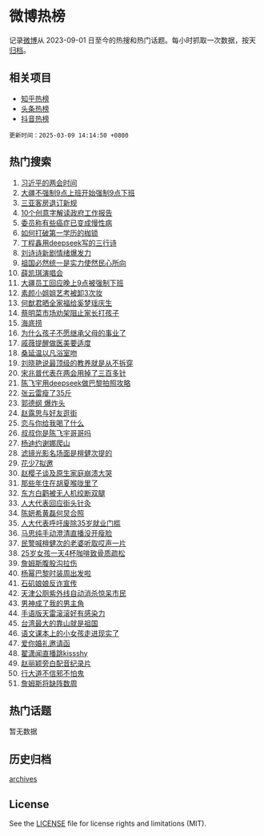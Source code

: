 # 微博热榜

记录[微博](https://www.weibo.com)从 2023-09-01 日至今的热搜和热门话题。每小时抓取一次数据，按天[归档](archives)。

## 相关项目

- [知乎热榜](https://github.com/hotarchive/zhihu)
- [头条热榜](https://github.com/hotarchive/toutiao)
- [抖音热榜](https://github.com/hotarchive/douyin)


`更新时间：2025-03-09 14:14:50 +0800`

## 热门搜索

1. [习近平的两会时间](https://m.weibo.cn/search?containerid=100103type%3D1%26t%3D10%26q%3D%23%E4%B9%A0%E8%BF%91%E5%B9%B3%E7%9A%84%E4%B8%A4%E4%BC%9A%E6%97%B6%E9%97%B4%23&stream_entry_id=51&isnewpage=1&extparam=seat%3D1%26cate%3D10103%26pos%3D0%26filter_type%3Drealtimehot%26stream_entry_id%3D51%26c_type%3D51%26q%3D%2523%25E4%25B9%25A0%25E8%25BF%2591%25E5%25B9%25B3%25E7%259A%2584%25E4%25B8%25A4%25E4%25BC%259A%25E6%2597%25B6%25E9%2597%25B4%2523%26dgr%3D0%26display_time%3D1741500889%26pre_seqid%3D17415008895250308245687)
1. [大疆不强制9点上班开始强制9点下班](https://m.weibo.cn/search?containerid=100103type%3D1%26t%3D10%26q%3D%23%E5%A4%A7%E7%96%86%E4%B8%8D%E5%BC%BA%E5%88%B69%E7%82%B9%E4%B8%8A%E7%8F%AD%E5%BC%80%E5%A7%8B%E5%BC%BA%E5%88%B69%E7%82%B9%E4%B8%8B%E7%8F%AD%23&stream_entry_id=31&isnewpage=1&extparam=seat%3D1%26lcate%3D5001%26filter_type%3Drealtimehot%26realpos%3D1%26c_type%3D31%26cate%3D5001%26band_rank%3D1%26q%3D%2523%25E5%25A4%25A7%25E7%2596%2586%25E4%25B8%258D%25E5%25BC%25BA%25E5%2588%25B69%25E7%2582%25B9%25E4%25B8%258A%25E7%258F%25AD%25E5%25BC%2580%25E5%25A7%258B%25E5%25BC%25BA%25E5%2588%25B69%25E7%2582%25B9%25E4%25B8%258B%25E7%258F%25AD%2523%26stream_entry_id%3D31%26flag%3D1%26pos%3D0%26dgr%3D0%26display_time%3D1741500889%26pre_seqid%3D17415008895250308245687)
1. [三亚客房退订新规](https://m.weibo.cn/search?containerid=100103type%3D1%26t%3D10%26q%3D%23%E4%B8%89%E4%BA%9A%E5%AE%A2%E6%88%BF%E9%80%80%E8%AE%A2%E6%96%B0%E8%A7%84%23&stream_entry_id=31&isnewpage=1&extparam=seat%3D1%26lcate%3D5001%26filter_type%3Drealtimehot%26realpos%3D2%26c_type%3D31%26cate%3D5001%26band_rank%3D2%26q%3D%2523%25E4%25B8%2589%25E4%25BA%259A%25E5%25AE%25A2%25E6%2588%25BF%25E9%2580%2580%25E8%25AE%25A2%25E6%2596%25B0%25E8%25A7%2584%2523%26stream_entry_id%3D31%26flag%3D0%26pos%3D1%26dgr%3D0%26display_time%3D1741500889%26pre_seqid%3D17415008895250308245687)
1. [10个创意字解读政府工作报告](https://m.weibo.cn/search?containerid=100103type%3D1%26t%3D10%26q%3D%2310%E4%B8%AA%E5%88%9B%E6%84%8F%E5%AD%97%E8%A7%A3%E8%AF%BB%E6%94%BF%E5%BA%9C%E5%B7%A5%E4%BD%9C%E6%8A%A5%E5%91%8A%23&stream_entry_id=31&isnewpage=1&extparam=seat%3D1%26lcate%3D5001%26filter_type%3Drealtimehot%26realpos%3D3%26c_type%3D31%26cate%3D5001%26band_rank%3D3%26q%3D%252310%25E4%25B8%25AA%25E5%2588%259B%25E6%2584%258F%25E5%25AD%2597%25E8%25A7%25A3%25E8%25AF%25BB%25E6%2594%25BF%25E5%25BA%259C%25E5%25B7%25A5%25E4%25BD%259C%25E6%258A%25A5%25E5%2591%258A%2523%26stream_entry_id%3D31%26flag%3D0%26pos%3D2%26dgr%3D0%26display_time%3D1741500889%26pre_seqid%3D17415008895250308245687)
1. [委员称有些癌症已变成慢性病](https://m.weibo.cn/search?containerid=100103type%3D1%26t%3D10%26q%3D%23%E5%A7%94%E5%91%98%E7%A7%B0%E6%9C%89%E4%BA%9B%E7%99%8C%E7%97%87%E5%B7%B2%E5%8F%98%E6%88%90%E6%85%A2%E6%80%A7%E7%97%85%23&stream_entry_id=31&isnewpage=1&extparam=seat%3D1%26lcate%3D5001%26filter_type%3Drealtimehot%26realpos%3D4%26c_type%3D31%26cate%3D5001%26band_rank%3D4%26q%3D%2523%25E5%25A7%2594%25E5%2591%2598%25E7%25A7%25B0%25E6%259C%2589%25E4%25BA%259B%25E7%2599%258C%25E7%2597%2587%25E5%25B7%25B2%25E5%258F%2598%25E6%2588%2590%25E6%2585%25A2%25E6%2580%25A7%25E7%2597%2585%2523%26stream_entry_id%3D31%26flag%3D0%26pos%3D3%26dgr%3D0%26display_time%3D1741500889%26pre_seqid%3D17415008895250308245687)
1. [如何打破第一学历的枷锁](https://m.weibo.cn/search?containerid=100103type%3D1%26t%3D10%26q%3D%23%E5%A6%82%E4%BD%95%E6%89%93%E7%A0%B4%E7%AC%AC%E4%B8%80%E5%AD%A6%E5%8E%86%E7%9A%84%E6%9E%B7%E9%94%81%23&stream_entry_id=31&isnewpage=1&extparam=seat%3D1%26lcate%3D5001%26filter_type%3Drealtimehot%26realpos%3D5%26c_type%3D31%26cate%3D5001%26band_rank%3D5%26q%3D%2523%25E5%25A6%2582%25E4%25BD%2595%25E6%2589%2593%25E7%25A0%25B4%25E7%25AC%25AC%25E4%25B8%2580%25E5%25AD%25A6%25E5%258E%2586%25E7%259A%2584%25E6%259E%25B7%25E9%2594%2581%2523%26stream_entry_id%3D31%26flag%3D1%26pos%3D4%26dgr%3D0%26display_time%3D1741500889%26pre_seqid%3D17415008895250308245687)
1. [丁程鑫用deepseek写的三行诗](https://m.weibo.cn/search?containerid=100103type%3D1%26t%3D10%26q%3D%23%E4%B8%81%E7%A8%8B%E9%91%AB%E7%94%A8deepseek%E5%86%99%E7%9A%84%E4%B8%89%E8%A1%8C%E8%AF%97%23&stream_entry_id=31&isnewpage=1&extparam=seat%3D1%26lcate%3D5001%26filter_type%3Drealtimehot%26realpos%3D6%26c_type%3D31%26cate%3D5001%26band_rank%3D6%26q%3D%2523%25E4%25B8%2581%25E7%25A8%258B%25E9%2591%25AB%25E7%2594%25A8deepseek%25E5%2586%2599%25E7%259A%2584%25E4%25B8%2589%25E8%25A1%258C%25E8%25AF%2597%2523%26stream_entry_id%3D31%26flag%3D0%26pos%3D5%26dgr%3D0%26display_time%3D1741500889%26pre_seqid%3D17415008895250308245687)
1. [刘诗诗新剧情绪爆发力](https://m.weibo.cn/search?containerid=100103type%3D1%26t%3D10%26q%3D%23%E5%88%98%E8%AF%97%E8%AF%97%E6%96%B0%E5%89%A7%E6%83%85%E7%BB%AA%E7%88%86%E5%8F%91%E5%8A%9B%23&stream_entry_id=31&isnewpage=1&extparam=seat%3D1%26lcate%3D5001%26filter_type%3Drealtimehot%26realpos%3D7%26c_type%3D31%26cate%3D5001%26band_rank%3D7%26q%3D%2523%25E5%2588%2598%25E8%25AF%2597%25E8%25AF%2597%25E6%2596%25B0%25E5%2589%25A7%25E6%2583%2585%25E7%25BB%25AA%25E7%2588%2586%25E5%258F%2591%25E5%258A%259B%2523%26stream_entry_id%3D31%26flag%3D1%26pos%3D6%26dgr%3D0%26display_time%3D1741500889%26pre_seqid%3D17415008895250308245687)
1. [祖国必然统一是实力使然民心所向](https://m.weibo.cn/search?containerid=100103type%3D1%26t%3D10%26q%3D%23%E7%A5%96%E5%9B%BD%E5%BF%85%E7%84%B6%E7%BB%9F%E4%B8%80%E6%98%AF%E5%AE%9E%E5%8A%9B%E4%BD%BF%E7%84%B6%E6%B0%91%E5%BF%83%E6%89%80%E5%90%91%23&stream_entry_id=31&isnewpage=1&extparam=seat%3D1%26lcate%3D5001%26filter_type%3Drealtimehot%26realpos%3D8%26c_type%3D31%26cate%3D5001%26band_rank%3D8%26q%3D%2523%25E7%25A5%2596%25E5%259B%25BD%25E5%25BF%2585%25E7%2584%25B6%25E7%25BB%259F%25E4%25B8%2580%25E6%2598%25AF%25E5%25AE%259E%25E5%258A%259B%25E4%25BD%25BF%25E7%2584%25B6%25E6%25B0%2591%25E5%25BF%2583%25E6%2589%2580%25E5%2590%2591%2523%26stream_entry_id%3D31%26flag%3D1%26pos%3D7%26dgr%3D0%26display_time%3D1741500889%26pre_seqid%3D17415008895250308245687)
1. [薛凯琪演唱会](https://m.weibo.cn/search?containerid=100103type%3D1%26t%3D10%26q%3D%E8%96%9B%E5%87%AF%E7%90%AA%E6%BC%94%E5%94%B1%E4%BC%9A&stream_entry_id=31&isnewpage=1&extparam=seat%3D1%26lcate%3D5001%26filter_type%3Drealtimehot%26realpos%3D9%26c_type%3D31%26cate%3D5001%26band_rank%3D9%26q%3D%25E8%2596%259B%25E5%2587%25AF%25E7%2590%25AA%25E6%25BC%2594%25E5%2594%25B1%25E4%25BC%259A%26stream_entry_id%3D31%26flag%3D0%26pos%3D8%26dgr%3D0%26display_time%3D1741500889%26pre_seqid%3D17415008895250308245687)
1. [大疆员工回应晚上9点被强制下班](https://m.weibo.cn/search?containerid=100103type%3D1%26t%3D10%26q%3D%23%E5%A4%A7%E7%96%86%E5%91%98%E5%B7%A5%E5%9B%9E%E5%BA%94%E6%99%9A%E4%B8%8A9%E7%82%B9%E8%A2%AB%E5%BC%BA%E5%88%B6%E4%B8%8B%E7%8F%AD%23&stream_entry_id=31&isnewpage=1&extparam=seat%3D1%26lcate%3D5001%26filter_type%3Drealtimehot%26realpos%3D10%26c_type%3D31%26cate%3D5001%26band_rank%3D10%26q%3D%2523%25E5%25A4%25A7%25E7%2596%2586%25E5%2591%2598%25E5%25B7%25A5%25E5%259B%259E%25E5%25BA%2594%25E6%2599%259A%25E4%25B8%258A9%25E7%2582%25B9%25E8%25A2%25AB%25E5%25BC%25BA%25E5%2588%25B6%25E4%25B8%258B%25E7%258F%25AD%2523%26stream_entry_id%3D31%26flag%3D1%26pos%3D9%26dgr%3D0%26display_time%3D1741500889%26pre_seqid%3D17415008895250308245687)
1. [素颜小姐姐艺考被卸3次妆](https://m.weibo.cn/search?containerid=100103type%3D1%26t%3D10%26q%3D%23%E7%B4%A0%E9%A2%9C%E5%B0%8F%E5%A7%90%E5%A7%90%E8%89%BA%E8%80%83%E8%A2%AB%E5%8D%B83%E6%AC%A1%E5%A6%86%23&stream_entry_id=31&isnewpage=1&extparam=seat%3D1%26lcate%3D5001%26filter_type%3Drealtimehot%26realpos%3D11%26c_type%3D31%26cate%3D5001%26band_rank%3D11%26q%3D%2523%25E7%25B4%25A0%25E9%25A2%259C%25E5%25B0%258F%25E5%25A7%2590%25E5%25A7%2590%25E8%2589%25BA%25E8%2580%2583%25E8%25A2%25AB%25E5%258D%25B83%25E6%25AC%25A1%25E5%25A6%2586%2523%26stream_entry_id%3D31%26flag%3D2%26pos%3D10%26dgr%3D0%26display_time%3D1741500889%26pre_seqid%3D17415008895250308245687)
1. [何猷君晒全家福给奚梦瑶庆生](https://m.weibo.cn/search?containerid=100103type%3D1%26t%3D10%26q%3D%23%E4%BD%95%E7%8C%B7%E5%90%9B%E6%99%92%E5%85%A8%E5%AE%B6%E7%A6%8F%E7%BB%99%E5%A5%9A%E6%A2%A6%E7%91%B6%E5%BA%86%E7%94%9F%23&stream_entry_id=31&isnewpage=1&extparam=seat%3D1%26lcate%3D5001%26filter_type%3Drealtimehot%26realpos%3D12%26c_type%3D31%26cate%3D5001%26band_rank%3D12%26q%3D%2523%25E4%25BD%2595%25E7%258C%25B7%25E5%2590%259B%25E6%2599%2592%25E5%2585%25A8%25E5%25AE%25B6%25E7%25A6%258F%25E7%25BB%2599%25E5%25A5%259A%25E6%25A2%25A6%25E7%2591%25B6%25E5%25BA%2586%25E7%2594%259F%2523%26stream_entry_id%3D31%26flag%3D2%26pos%3D11%26dgr%3D0%26display_time%3D1741500889%26pre_seqid%3D17415008895250308245687)
1. [蔡明菜市场劝架阻止家长打孩子](https://m.weibo.cn/search?containerid=100103type%3D1%26t%3D10%26q%3D%E8%94%A1%E6%98%8E%E8%8F%9C%E5%B8%82%E5%9C%BA%E5%8A%9D%E6%9E%B6%E9%98%BB%E6%AD%A2%E5%AE%B6%E9%95%BF%E6%89%93%E5%AD%A9%E5%AD%90&stream_entry_id=31&isnewpage=1&extparam=seat%3D1%26lcate%3D5001%26filter_type%3Drealtimehot%26realpos%3D13%26c_type%3D31%26cate%3D5001%26band_rank%3D13%26q%3D%25E8%2594%25A1%25E6%2598%258E%25E8%258F%259C%25E5%25B8%2582%25E5%259C%25BA%25E5%258A%259D%25E6%259E%25B6%25E9%2598%25BB%25E6%25AD%25A2%25E5%25AE%25B6%25E9%2595%25BF%25E6%2589%2593%25E5%25AD%25A9%25E5%25AD%2590%26stream_entry_id%3D31%26flag%3D1%26pos%3D12%26dgr%3D0%26display_time%3D1741500889%26pre_seqid%3D17415008895250308245687)
1. [海底捞](https://m.weibo.cn/search?containerid=100103type%3D1%26t%3D10%26q%3D%E6%B5%B7%E5%BA%95%E6%8D%9E&stream_entry_id=31&isnewpage=1&extparam=seat%3D1%26lcate%3D5001%26filter_type%3Drealtimehot%26realpos%3D14%26c_type%3D31%26cate%3D5001%26band_rank%3D14%26q%3D%25E6%25B5%25B7%25E5%25BA%2595%25E6%258D%259E%26stream_entry_id%3D31%26flag%3D2%26pos%3D13%26dgr%3D0%26display_time%3D1741500889%26pre_seqid%3D17415008895250308245687)
1. [为什么孩子不愿继承父母的事业了](https://m.weibo.cn/search?containerid=100103type%3D1%26t%3D10%26q%3D%23%E4%B8%BA%E4%BB%80%E4%B9%88%E5%AD%A9%E5%AD%90%E4%B8%8D%E6%84%BF%E7%BB%A7%E6%89%BF%E7%88%B6%E6%AF%8D%E7%9A%84%E4%BA%8B%E4%B8%9A%E4%BA%86%23&stream_entry_id=31&isnewpage=1&extparam=seat%3D1%26lcate%3D5001%26filter_type%3Drealtimehot%26realpos%3D15%26c_type%3D31%26cate%3D5001%26band_rank%3D15%26q%3D%2523%25E4%25B8%25BA%25E4%25BB%2580%25E4%25B9%2588%25E5%25AD%25A9%25E5%25AD%2590%25E4%25B8%258D%25E6%2584%25BF%25E7%25BB%25A7%25E6%2589%25BF%25E7%2588%25B6%25E6%25AF%258D%25E7%259A%2584%25E4%25BA%258B%25E4%25B8%259A%25E4%25BA%2586%2523%26stream_entry_id%3D31%26flag%3D1%26pos%3D14%26dgr%3D0%26display_time%3D1741500889%26pre_seqid%3D17415008895250308245687)
1. [戚薇提醒做医美要适度](https://m.weibo.cn/search?containerid=100103type%3D1%26t%3D10%26q%3D%23%E6%88%9A%E8%96%87%E6%8F%90%E9%86%92%E5%81%9A%E5%8C%BB%E7%BE%8E%E8%A6%81%E9%80%82%E5%BA%A6%23&stream_entry_id=31&isnewpage=1&extparam=seat%3D1%26lcate%3D5001%26filter_type%3Drealtimehot%26realpos%3D16%26c_type%3D31%26cate%3D5001%26band_rank%3D16%26q%3D%2523%25E6%2588%259A%25E8%2596%2587%25E6%258F%2590%25E9%2586%2592%25E5%2581%259A%25E5%258C%25BB%25E7%25BE%258E%25E8%25A6%2581%25E9%2580%2582%25E5%25BA%25A6%2523%26stream_entry_id%3D31%26flag%3D1%26pos%3D15%26dgr%3D0%26display_time%3D1741500889%26pre_seqid%3D17415008895250308245687)
1. [桑延温以凡浴室吻](https://m.weibo.cn/search?containerid=100103type%3D1%26t%3D10%26q%3D%23%E6%A1%91%E5%BB%B6%E6%B8%A9%E4%BB%A5%E5%87%A1%E6%B5%B4%E5%AE%A4%E5%90%BB%23&stream_entry_id=31&isnewpage=1&extparam=seat%3D1%26lcate%3D5001%26filter_type%3Drealtimehot%26realpos%3D17%26c_type%3D31%26cate%3D5001%26band_rank%3D17%26q%3D%2523%25E6%25A1%2591%25E5%25BB%25B6%25E6%25B8%25A9%25E4%25BB%25A5%25E5%2587%25A1%25E6%25B5%25B4%25E5%25AE%25A4%25E5%2590%25BB%2523%26stream_entry_id%3D31%26flag%3D1%26pos%3D16%26dgr%3D0%26display_time%3D1741500889%26pre_seqid%3D17415008895250308245687)
1. [刘晓艳说最顶级的教养就是从不拆穿](https://m.weibo.cn/search?containerid=100103type%3D1%26t%3D10%26q%3D%23%E5%88%98%E6%99%93%E8%89%B3%E8%AF%B4%E6%9C%80%E9%A1%B6%E7%BA%A7%E7%9A%84%E6%95%99%E5%85%BB%E5%B0%B1%E6%98%AF%E4%BB%8E%E4%B8%8D%E6%8B%86%E7%A9%BF%23&stream_entry_id=31&isnewpage=1&extparam=seat%3D1%26lcate%3D5001%26filter_type%3Drealtimehot%26realpos%3D18%26c_type%3D31%26cate%3D5001%26band_rank%3D18%26q%3D%2523%25E5%2588%2598%25E6%2599%2593%25E8%2589%25B3%25E8%25AF%25B4%25E6%259C%2580%25E9%25A1%25B6%25E7%25BA%25A7%25E7%259A%2584%25E6%2595%2599%25E5%2585%25BB%25E5%25B0%25B1%25E6%2598%25AF%25E4%25BB%258E%25E4%25B8%258D%25E6%258B%2586%25E7%25A9%25BF%2523%26stream_entry_id%3D31%26flag%3D1%26pos%3D17%26dgr%3D0%26display_time%3D1741500889%26pre_seqid%3D17415008895250308245687)
1. [宋兆普代表在两会用掉了三百多针](https://m.weibo.cn/search?containerid=100103type%3D1%26t%3D10%26q%3D%E5%AE%8B%E5%85%86%E6%99%AE%E4%BB%A3%E8%A1%A8%E5%9C%A8%E4%B8%A4%E4%BC%9A%E7%94%A8%E6%8E%89%E4%BA%86%E4%B8%89%E7%99%BE%E5%A4%9A%E9%92%88&stream_entry_id=31&isnewpage=1&extparam=seat%3D1%26lcate%3D5001%26filter_type%3Drealtimehot%26realpos%3D19%26c_type%3D31%26cate%3D5001%26band_rank%3D19%26q%3D%25E5%25AE%258B%25E5%2585%2586%25E6%2599%25AE%25E4%25BB%25A3%25E8%25A1%25A8%25E5%259C%25A8%25E4%25B8%25A4%25E4%25BC%259A%25E7%2594%25A8%25E6%258E%2589%25E4%25BA%2586%25E4%25B8%2589%25E7%2599%25BE%25E5%25A4%259A%25E9%2592%2588%26stream_entry_id%3D31%26flag%3D1%26pos%3D18%26dgr%3D0%26display_time%3D1741500889%26pre_seqid%3D17415008895250308245687)
1. [陈飞宇用deepseek做巴黎拍照攻略](https://m.weibo.cn/search?containerid=100103type%3D1%26t%3D10%26q%3D%23%E9%99%88%E9%A3%9E%E5%AE%87%E7%94%A8deepseek%E5%81%9A%E5%B7%B4%E9%BB%8E%E6%8B%8D%E7%85%A7%E6%94%BB%E7%95%A5%23&stream_entry_id=31&isnewpage=1&extparam=seat%3D1%26lcate%3D5001%26filter_type%3Drealtimehot%26realpos%3D20%26c_type%3D31%26cate%3D5001%26band_rank%3D20%26q%3D%2523%25E9%2599%2588%25E9%25A3%259E%25E5%25AE%2587%25E7%2594%25A8deepseek%25E5%2581%259A%25E5%25B7%25B4%25E9%25BB%258E%25E6%258B%258D%25E7%2585%25A7%25E6%2594%25BB%25E7%2595%25A5%2523%26stream_entry_id%3D31%26flag%3D1%26pos%3D19%26dgr%3D0%26display_time%3D1741500889%26pre_seqid%3D17415008895250308245687)
1. [张云雷瘦了35斤](https://m.weibo.cn/search?containerid=100103type%3D1%26t%3D10%26q%3D%23%E5%BC%A0%E4%BA%91%E9%9B%B7%E7%98%A6%E4%BA%8635%E6%96%A4%23&stream_entry_id=31&isnewpage=1&extparam=seat%3D1%26lcate%3D5001%26filter_type%3Drealtimehot%26realpos%3D21%26c_type%3D31%26cate%3D5001%26band_rank%3D21%26q%3D%2523%25E5%25BC%25A0%25E4%25BA%2591%25E9%259B%25B7%25E7%2598%25A6%25E4%25BA%258635%25E6%2596%25A4%2523%26stream_entry_id%3D31%26flag%3D2%26pos%3D20%26dgr%3D0%26display_time%3D1741500889%26pre_seqid%3D17415008895250308245687)
1. [郭德纲 爆炸头](https://m.weibo.cn/search?containerid=100103type%3D1%26t%3D10%26q%3D%E9%83%AD%E5%BE%B7%E7%BA%B2+%E7%88%86%E7%82%B8%E5%A4%B4&stream_entry_id=31&isnewpage=1&extparam=seat%3D1%26lcate%3D5001%26filter_type%3Drealtimehot%26realpos%3D22%26c_type%3D31%26cate%3D5001%26band_rank%3D22%26q%3D%25E9%2583%25AD%25E5%25BE%25B7%25E7%25BA%25B2%2520%25E7%2588%2586%25E7%2582%25B8%25E5%25A4%25B4%26stream_entry_id%3D31%26flag%3D1%26pos%3D21%26dgr%3D0%26display_time%3D1741500889%26pre_seqid%3D17415008895250308245687)
1. [赵露思与好友逛街](https://m.weibo.cn/search?containerid=100103type%3D1%26t%3D10%26q%3D%23%E8%B5%B5%E9%9C%B2%E6%80%9D%E4%B8%8E%E5%A5%BD%E5%8F%8B%E9%80%9B%E8%A1%97%23&stream_entry_id=31&isnewpage=1&extparam=seat%3D1%26lcate%3D5001%26filter_type%3Drealtimehot%26realpos%3D23%26c_type%3D31%26cate%3D5001%26band_rank%3D23%26q%3D%2523%25E8%25B5%25B5%25E9%259C%25B2%25E6%2580%259D%25E4%25B8%258E%25E5%25A5%25BD%25E5%258F%258B%25E9%2580%259B%25E8%25A1%2597%2523%26stream_entry_id%3D31%26flag%3D0%26pos%3D22%26dgr%3D0%26display_time%3D1741500889%26pre_seqid%3D17415008895250308245687)
1. [恋与你给我喝了什么](https://m.weibo.cn/search?containerid=100103type%3D1%26t%3D10%26q%3D%23%E6%81%8B%E4%B8%8E%E4%BD%A0%E7%BB%99%E6%88%91%E5%96%9D%E4%BA%86%E4%BB%80%E4%B9%88%23&stream_entry_id=31&isnewpage=1&extparam=seat%3D1%26lcate%3D5001%26filter_type%3Drealtimehot%26realpos%3D24%26c_type%3D31%26cate%3D5001%26band_rank%3D24%26q%3D%2523%25E6%2581%258B%25E4%25B8%258E%25E4%25BD%25A0%25E7%25BB%2599%25E6%2588%2591%25E5%2596%259D%25E4%25BA%2586%25E4%25BB%2580%25E4%25B9%2588%2523%26stream_entry_id%3D31%26flag%3D1%26pos%3D23%26dgr%3D0%26display_time%3D1741500889%26pre_seqid%3D17415008895250308245687)
1. [叔叔你是陈飞宇哥哥吗](https://m.weibo.cn/search?containerid=100103type%3D1%26t%3D10%26q%3D%23%E5%8F%94%E5%8F%94%E4%BD%A0%E6%98%AF%E9%99%88%E9%A3%9E%E5%AE%87%E5%93%A5%E5%93%A5%E5%90%97%23&stream_entry_id=31&isnewpage=1&extparam=seat%3D1%26lcate%3D5001%26filter_type%3Drealtimehot%26realpos%3D25%26c_type%3D31%26cate%3D5001%26band_rank%3D25%26q%3D%2523%25E5%258F%2594%25E5%258F%2594%25E4%25BD%25A0%25E6%2598%25AF%25E9%2599%2588%25E9%25A3%259E%25E5%25AE%2587%25E5%2593%25A5%25E5%2593%25A5%25E5%2590%2597%2523%26stream_entry_id%3D31%26flag%3D1%26pos%3D24%26dgr%3D0%26display_time%3D1741500889%26pre_seqid%3D17415008895250308245687)
1. [杨迪约谢娜爬山](https://m.weibo.cn/search?containerid=100103type%3D1%26t%3D10%26q%3D%23%E6%9D%A8%E8%BF%AA%E7%BA%A6%E8%B0%A2%E5%A8%9C%E7%88%AC%E5%B1%B1%23&stream_entry_id=31&isnewpage=1&extparam=seat%3D1%26lcate%3D5001%26filter_type%3Drealtimehot%26realpos%3D26%26c_type%3D31%26cate%3D5001%26band_rank%3D26%26q%3D%2523%25E6%259D%25A8%25E8%25BF%25AA%25E7%25BA%25A6%25E8%25B0%25A2%25E5%25A8%259C%25E7%2588%25AC%25E5%25B1%25B1%2523%26stream_entry_id%3D31%26flag%3D1%26pos%3D25%26dgr%3D0%26display_time%3D1741500889%26pre_seqid%3D17415008895250308245687)
1. [滤镜光影名场面是檀健次提的](https://m.weibo.cn/search?containerid=100103type%3D1%26t%3D10%26q%3D%E6%BB%A4%E9%95%9C%E5%85%89%E5%BD%B1%E5%90%8D%E5%9C%BA%E9%9D%A2%E6%98%AF%E6%AA%80%E5%81%A5%E6%AC%A1%E6%8F%90%E7%9A%84&stream_entry_id=31&isnewpage=1&extparam=seat%3D1%26lcate%3D5001%26filter_type%3Drealtimehot%26realpos%3D27%26c_type%3D31%26cate%3D5001%26band_rank%3D27%26q%3D%25E6%25BB%25A4%25E9%2595%259C%25E5%2585%2589%25E5%25BD%25B1%25E5%2590%258D%25E5%259C%25BA%25E9%259D%25A2%25E6%2598%25AF%25E6%25AA%2580%25E5%2581%25A5%25E6%25AC%25A1%25E6%258F%2590%25E7%259A%2584%26stream_entry_id%3D31%26flag%3D1%26pos%3D26%26dgr%3D0%26display_time%3D1741500889%26pre_seqid%3D17415008895250308245687)
1. [花少7拟邀](https://m.weibo.cn/search?containerid=100103type%3D1%26t%3D10%26q%3D%23%E8%8A%B1%E5%B0%917%E6%8B%9F%E9%82%80%23&stream_entry_id=31&isnewpage=1&extparam=seat%3D1%26lcate%3D5001%26filter_type%3Drealtimehot%26realpos%3D28%26c_type%3D31%26cate%3D5001%26band_rank%3D28%26q%3D%2523%25E8%258A%25B1%25E5%25B0%25917%25E6%258B%259F%25E9%2582%2580%2523%26stream_entry_id%3D31%26flag%3D0%26pos%3D27%26dgr%3D0%26display_time%3D1741500889%26pre_seqid%3D17415008895250308245687)
1. [赵樱子谈及原生家庭崩溃大哭](https://m.weibo.cn/search?containerid=100103type%3D1%26t%3D10%26q%3D%23%E8%B5%B5%E6%A8%B1%E5%AD%90%E8%B0%88%E5%8F%8A%E5%8E%9F%E7%94%9F%E5%AE%B6%E5%BA%AD%E5%B4%A9%E6%BA%83%E5%A4%A7%E5%93%AD%23&stream_entry_id=31&isnewpage=1&extparam=seat%3D1%26lcate%3D5001%26filter_type%3Drealtimehot%26realpos%3D29%26c_type%3D31%26cate%3D5001%26band_rank%3D29%26q%3D%2523%25E8%25B5%25B5%25E6%25A8%25B1%25E5%25AD%2590%25E8%25B0%2588%25E5%258F%258A%25E5%258E%259F%25E7%2594%259F%25E5%25AE%25B6%25E5%25BA%25AD%25E5%25B4%25A9%25E6%25BA%2583%25E5%25A4%25A7%25E5%2593%25AD%2523%26stream_entry_id%3D31%26flag%3D0%26pos%3D28%26dgr%3D0%26display_time%3D1741500889%26pre_seqid%3D17415008895250308245687)
1. [那些年住在胡夏喉咙里了](https://m.weibo.cn/search?containerid=100103type%3D1%26t%3D10%26q%3D%E9%82%A3%E4%BA%9B%E5%B9%B4%E4%BD%8F%E5%9C%A8%E8%83%A1%E5%A4%8F%E5%96%89%E5%92%99%E9%87%8C%E4%BA%86&stream_entry_id=31&isnewpage=1&extparam=seat%3D1%26lcate%3D5001%26filter_type%3Drealtimehot%26realpos%3D30%26c_type%3D31%26cate%3D5001%26band_rank%3D30%26q%3D%25E9%2582%25A3%25E4%25BA%259B%25E5%25B9%25B4%25E4%25BD%258F%25E5%259C%25A8%25E8%2583%25A1%25E5%25A4%258F%25E5%2596%2589%25E5%2592%2599%25E9%2587%258C%25E4%25BA%2586%26stream_entry_id%3D31%26flag%3D1%26pos%3D29%26dgr%3D0%26display_time%3D1741500889%26pre_seqid%3D17415008895250308245687)
1. [东方白鹳被无人机绞断双腿](https://m.weibo.cn/search?containerid=100103type%3D1%26t%3D10%26q%3D%23%E4%B8%9C%E6%96%B9%E7%99%BD%E9%B9%B3%E8%A2%AB%E6%97%A0%E4%BA%BA%E6%9C%BA%E7%BB%9E%E6%96%AD%E5%8F%8C%E8%85%BF%23&stream_entry_id=31&isnewpage=1&extparam=seat%3D1%26lcate%3D5001%26filter_type%3Drealtimehot%26realpos%3D31%26c_type%3D31%26cate%3D5001%26band_rank%3D31%26q%3D%2523%25E4%25B8%259C%25E6%2596%25B9%25E7%2599%25BD%25E9%25B9%25B3%25E8%25A2%25AB%25E6%2597%25A0%25E4%25BA%25BA%25E6%259C%25BA%25E7%25BB%259E%25E6%2596%25AD%25E5%258F%258C%25E8%2585%25BF%2523%26stream_entry_id%3D31%26flag%3D1%26pos%3D30%26dgr%3D0%26display_time%3D1741500889%26pre_seqid%3D17415008895250308245687)
1. [人大代表回应街头针灸](https://m.weibo.cn/search?containerid=100103type%3D1%26t%3D10%26q%3D%23%E4%BA%BA%E5%A4%A7%E4%BB%A3%E8%A1%A8%E5%9B%9E%E5%BA%94%E8%A1%97%E5%A4%B4%E9%92%88%E7%81%B8%23&stream_entry_id=31&isnewpage=1&extparam=seat%3D1%26lcate%3D5001%26filter_type%3Drealtimehot%26realpos%3D32%26c_type%3D31%26cate%3D5001%26band_rank%3D32%26q%3D%2523%25E4%25BA%25BA%25E5%25A4%25A7%25E4%25BB%25A3%25E8%25A1%25A8%25E5%259B%259E%25E5%25BA%2594%25E8%25A1%2597%25E5%25A4%25B4%25E9%2592%2588%25E7%2581%25B8%2523%26stream_entry_id%3D31%26flag%3D1%26pos%3D31%26dgr%3D0%26display_time%3D1741500889%26pre_seqid%3D17415008895250308245687)
1. [陈妍希黄磊何炅合照](https://m.weibo.cn/search?containerid=100103type%3D1%26t%3D10%26q%3D%23%E9%99%88%E5%A6%8D%E5%B8%8C%E9%BB%84%E7%A3%8A%E4%BD%95%E7%82%85%E5%90%88%E7%85%A7%23&stream_entry_id=31&isnewpage=1&extparam=seat%3D1%26lcate%3D5001%26filter_type%3Drealtimehot%26realpos%3D33%26c_type%3D31%26cate%3D5001%26band_rank%3D33%26q%3D%2523%25E9%2599%2588%25E5%25A6%258D%25E5%25B8%258C%25E9%25BB%2584%25E7%25A3%258A%25E4%25BD%2595%25E7%2582%2585%25E5%2590%2588%25E7%2585%25A7%2523%26stream_entry_id%3D31%26flag%3D1%26pos%3D32%26dgr%3D0%26display_time%3D1741500889%26pre_seqid%3D17415008895250308245687)
1. [人大代表呼吁废除35岁就业门槛](https://m.weibo.cn/search?containerid=100103type%3D1%26t%3D10%26q%3D%23%E4%BA%BA%E5%A4%A7%E4%BB%A3%E8%A1%A8%E5%91%BC%E5%90%81%E5%BA%9F%E9%99%A435%E5%B2%81%E5%B0%B1%E4%B8%9A%E9%97%A8%E6%A7%9B%23&stream_entry_id=31&isnewpage=1&extparam=seat%3D1%26lcate%3D5001%26filter_type%3Drealtimehot%26realpos%3D34%26c_type%3D31%26cate%3D5001%26band_rank%3D34%26q%3D%2523%25E4%25BA%25BA%25E5%25A4%25A7%25E4%25BB%25A3%25E8%25A1%25A8%25E5%2591%25BC%25E5%2590%2581%25E5%25BA%259F%25E9%2599%25A435%25E5%25B2%2581%25E5%25B0%25B1%25E4%25B8%259A%25E9%2597%25A8%25E6%25A7%259B%2523%26stream_entry_id%3D31%26flag%3D0%26pos%3D33%26dgr%3D0%26display_time%3D1741500889%26pre_seqid%3D17415008895250308245687)
1. [马思纯手动澄清直播没开瘦脸](https://m.weibo.cn/search?containerid=100103type%3D1%26t%3D10%26q%3D%23%E9%A9%AC%E6%80%9D%E7%BA%AF%E6%89%8B%E5%8A%A8%E6%BE%84%E6%B8%85%E7%9B%B4%E6%92%AD%E6%B2%A1%E5%BC%80%E7%98%A6%E8%84%B8%23&stream_entry_id=31&isnewpage=1&extparam=seat%3D1%26lcate%3D5001%26filter_type%3Drealtimehot%26realpos%3D35%26c_type%3D31%26cate%3D5001%26band_rank%3D35%26q%3D%2523%25E9%25A9%25AC%25E6%2580%259D%25E7%25BA%25AF%25E6%2589%258B%25E5%258A%25A8%25E6%25BE%2584%25E6%25B8%2585%25E7%259B%25B4%25E6%2592%25AD%25E6%25B2%25A1%25E5%25BC%2580%25E7%2598%25A6%25E8%2584%25B8%2523%26stream_entry_id%3D31%26flag%3D0%26pos%3D34%26dgr%3D0%26display_time%3D1741500889%26pre_seqid%3D17415008895250308245687)
1. [民警喊檀健次的老婆听取哎声一片](https://m.weibo.cn/search?containerid=100103type%3D1%26t%3D10%26q%3D%23%E6%B0%91%E8%AD%A6%E5%96%8A%E6%AA%80%E5%81%A5%E6%AC%A1%E7%9A%84%E8%80%81%E5%A9%86%E5%90%AC%E5%8F%96%E5%93%8E%E5%A3%B0%E4%B8%80%E7%89%87%23&stream_entry_id=31&isnewpage=1&extparam=seat%3D1%26lcate%3D5001%26filter_type%3Drealtimehot%26realpos%3D36%26c_type%3D31%26cate%3D5001%26band_rank%3D36%26q%3D%2523%25E6%25B0%2591%25E8%25AD%25A6%25E5%2596%258A%25E6%25AA%2580%25E5%2581%25A5%25E6%25AC%25A1%25E7%259A%2584%25E8%2580%2581%25E5%25A9%2586%25E5%2590%25AC%25E5%258F%2596%25E5%2593%258E%25E5%25A3%25B0%25E4%25B8%2580%25E7%2589%2587%2523%26stream_entry_id%3D31%26flag%3D0%26pos%3D35%26dgr%3D0%26display_time%3D1741500889%26pre_seqid%3D17415008895250308245687)
1. [25岁女孩一天4杯咖啡致骨质疏松](https://m.weibo.cn/search?containerid=100103type%3D1%26t%3D10%26q%3D%2325%E5%B2%81%E5%A5%B3%E5%AD%A9%E4%B8%80%E5%A4%A94%E6%9D%AF%E5%92%96%E5%95%A1%E8%87%B4%E9%AA%A8%E8%B4%A8%E7%96%8F%E6%9D%BE%23&stream_entry_id=31&isnewpage=1&extparam=seat%3D1%26lcate%3D5001%26filter_type%3Drealtimehot%26realpos%3D37%26c_type%3D31%26cate%3D5001%26band_rank%3D37%26q%3D%252325%25E5%25B2%2581%25E5%25A5%25B3%25E5%25AD%25A9%25E4%25B8%2580%25E5%25A4%25A94%25E6%259D%25AF%25E5%2592%2596%25E5%2595%25A1%25E8%2587%25B4%25E9%25AA%25A8%25E8%25B4%25A8%25E7%2596%258F%25E6%259D%25BE%2523%26stream_entry_id%3D31%26flag%3D0%26pos%3D36%26dgr%3D0%26display_time%3D1741500889%26pre_seqid%3D17415008895250308245687)
1. [詹姆斯腹股沟拉伤](https://m.weibo.cn/search?containerid=100103type%3D1%26t%3D10%26q%3D%E8%A9%B9%E5%A7%86%E6%96%AF%E8%85%B9%E8%82%A1%E6%B2%9F%E6%8B%89%E4%BC%A4&stream_entry_id=31&isnewpage=1&extparam=seat%3D1%26lcate%3D5001%26filter_type%3Drealtimehot%26realpos%3D38%26c_type%3D31%26cate%3D5001%26band_rank%3D38%26q%3D%25E8%25A9%25B9%25E5%25A7%2586%25E6%2596%25AF%25E8%2585%25B9%25E8%2582%25A1%25E6%25B2%259F%25E6%258B%2589%25E4%25BC%25A4%26stream_entry_id%3D31%26flag%3D0%26pos%3D37%26dgr%3D0%26display_time%3D1741500889%26pre_seqid%3D17415008895250308245687)
1. [杨幂巴黎时装周出发啦](https://m.weibo.cn/search?containerid=100103type%3D1%26t%3D10%26q%3D%23%E6%9D%A8%E5%B9%82%E5%B7%B4%E9%BB%8E%E6%97%B6%E8%A3%85%E5%91%A8%E5%87%BA%E5%8F%91%E5%95%A6%23&stream_entry_id=31&isnewpage=1&extparam=seat%3D1%26lcate%3D5001%26filter_type%3Drealtimehot%26realpos%3D39%26c_type%3D31%26cate%3D5001%26band_rank%3D39%26q%3D%2523%25E6%259D%25A8%25E5%25B9%2582%25E5%25B7%25B4%25E9%25BB%258E%25E6%2597%25B6%25E8%25A3%2585%25E5%2591%25A8%25E5%2587%25BA%25E5%258F%2591%25E5%2595%25A6%2523%26stream_entry_id%3D31%26flag%3D0%26pos%3D38%26dgr%3D0%26display_time%3D1741500889%26pre_seqid%3D17415008895250308245687)
1. [石矶娘娘反诈宣传](https://m.weibo.cn/search?containerid=100103type%3D1%26t%3D10%26q%3D%23%E7%9F%B3%E7%9F%B6%E5%A8%98%E5%A8%98%E5%8F%8D%E8%AF%88%E5%AE%A3%E4%BC%A0%23&stream_entry_id=31&isnewpage=1&extparam=seat%3D1%26lcate%3D5001%26filter_type%3Drealtimehot%26realpos%3D40%26c_type%3D31%26cate%3D5001%26band_rank%3D40%26q%3D%2523%25E7%259F%25B3%25E7%259F%25B6%25E5%25A8%2598%25E5%25A8%2598%25E5%258F%258D%25E8%25AF%2588%25E5%25AE%25A3%25E4%25BC%25A0%2523%26stream_entry_id%3D31%26flag%3D0%26pos%3D39%26dgr%3D0%26display_time%3D1741500889%26pre_seqid%3D17415008895250308245687)
1. [天津公厕紫外线自动消杀惊呆市民](https://m.weibo.cn/search?containerid=100103type%3D1%26t%3D10%26q%3D%23%E5%A4%A9%E6%B4%A5%E5%85%AC%E5%8E%95%E7%B4%AB%E5%A4%96%E7%BA%BF%E8%87%AA%E5%8A%A8%E6%B6%88%E6%9D%80%E6%83%8A%E5%91%86%E5%B8%82%E6%B0%91%23&stream_entry_id=31&isnewpage=1&extparam=seat%3D1%26lcate%3D5001%26filter_type%3Drealtimehot%26realpos%3D41%26c_type%3D31%26cate%3D5001%26band_rank%3D41%26q%3D%2523%25E5%25A4%25A9%25E6%25B4%25A5%25E5%2585%25AC%25E5%258E%2595%25E7%25B4%25AB%25E5%25A4%2596%25E7%25BA%25BF%25E8%2587%25AA%25E5%258A%25A8%25E6%25B6%2588%25E6%259D%2580%25E6%2583%258A%25E5%2591%2586%25E5%25B8%2582%25E6%25B0%2591%2523%26stream_entry_id%3D31%26flag%3D0%26pos%3D40%26dgr%3D0%26display_time%3D1741500889%26pre_seqid%3D17415008895250308245687)
1. [男神成了我的男主角](https://m.weibo.cn/search?containerid=100103type%3D1%26t%3D10%26q%3D%E7%94%B7%E7%A5%9E%E6%88%90%E4%BA%86%E6%88%91%E7%9A%84%E7%94%B7%E4%B8%BB%E8%A7%92&stream_entry_id=31&isnewpage=1&extparam=seat%3D1%26lcate%3D5001%26filter_type%3Drealtimehot%26realpos%3D42%26c_type%3D31%26cate%3D5001%26band_rank%3D42%26q%3D%25E7%2594%25B7%25E7%25A5%259E%25E6%2588%2590%25E4%25BA%2586%25E6%2588%2591%25E7%259A%2584%25E7%2594%25B7%25E4%25B8%25BB%25E8%25A7%2592%26stream_entry_id%3D31%26flag%3D1%26pos%3D41%26dgr%3D0%26display_time%3D1741500889%26pre_seqid%3D17415008895250308245687)
1. [手语版天雷滚滚好有感染力](https://m.weibo.cn/search?containerid=100103type%3D1%26t%3D10%26q%3D%23%E6%89%8B%E8%AF%AD%E7%89%88%E5%A4%A9%E9%9B%B7%E6%BB%9A%E6%BB%9A%E5%A5%BD%E6%9C%89%E6%84%9F%E6%9F%93%E5%8A%9B%23&stream_entry_id=31&isnewpage=1&extparam=seat%3D1%26lcate%3D5001%26filter_type%3Drealtimehot%26realpos%3D43%26c_type%3D31%26cate%3D5001%26band_rank%3D43%26q%3D%2523%25E6%2589%258B%25E8%25AF%25AD%25E7%2589%2588%25E5%25A4%25A9%25E9%259B%25B7%25E6%25BB%259A%25E6%25BB%259A%25E5%25A5%25BD%25E6%259C%2589%25E6%2584%259F%25E6%259F%2593%25E5%258A%259B%2523%26stream_entry_id%3D31%26flag%3D0%26pos%3D42%26dgr%3D0%26display_time%3D1741500889%26pre_seqid%3D17415008895250308245687)
1. [台湾最大的靠山就是祖国](https://m.weibo.cn/search?containerid=100103type%3D1%26t%3D10%26q%3D%23%E5%8F%B0%E6%B9%BE%E6%9C%80%E5%A4%A7%E7%9A%84%E9%9D%A0%E5%B1%B1%E5%B0%B1%E6%98%AF%E7%A5%96%E5%9B%BD%23&stream_entry_id=31&isnewpage=1&extparam=seat%3D1%26lcate%3D5001%26filter_type%3Drealtimehot%26realpos%3D44%26c_type%3D31%26cate%3D5001%26band_rank%3D44%26q%3D%2523%25E5%258F%25B0%25E6%25B9%25BE%25E6%259C%2580%25E5%25A4%25A7%25E7%259A%2584%25E9%259D%25A0%25E5%25B1%25B1%25E5%25B0%25B1%25E6%2598%25AF%25E7%25A5%2596%25E5%259B%25BD%2523%26stream_entry_id%3D31%26flag%3D0%26pos%3D43%26dgr%3D0%26display_time%3D1741500889%26pre_seqid%3D17415008895250308245687)
1. [语文课本上的小女孩走进现实了](https://m.weibo.cn/search?containerid=100103type%3D1%26t%3D10%26q%3D%23%E8%AF%AD%E6%96%87%E8%AF%BE%E6%9C%AC%E4%B8%8A%E7%9A%84%E5%B0%8F%E5%A5%B3%E5%AD%A9%E8%B5%B0%E8%BF%9B%E7%8E%B0%E5%AE%9E%E4%BA%86%23&stream_entry_id=31&isnewpage=1&extparam=seat%3D1%26lcate%3D5001%26filter_type%3Drealtimehot%26realpos%3D45%26c_type%3D31%26cate%3D5001%26band_rank%3D45%26q%3D%2523%25E8%25AF%25AD%25E6%2596%2587%25E8%25AF%25BE%25E6%259C%25AC%25E4%25B8%258A%25E7%259A%2584%25E5%25B0%258F%25E5%25A5%25B3%25E5%25AD%25A9%25E8%25B5%25B0%25E8%25BF%259B%25E7%258E%25B0%25E5%25AE%259E%25E4%25BA%2586%2523%26stream_entry_id%3D31%26flag%3D0%26pos%3D44%26dgr%3D0%26display_time%3D1741500889%26pre_seqid%3D17415008895250308245687)
1. [爱你婚礼邀请函](https://m.weibo.cn/search?containerid=100103type%3D1%26t%3D10%26q%3D%23%E7%88%B1%E4%BD%A0%E5%A9%9A%E7%A4%BC%E9%82%80%E8%AF%B7%E5%87%BD%23&stream_entry_id=31&isnewpage=1&extparam=seat%3D1%26lcate%3D5001%26filter_type%3Drealtimehot%26realpos%3D46%26c_type%3D31%26cate%3D5001%26band_rank%3D46%26q%3D%2523%25E7%2588%25B1%25E4%25BD%25A0%25E5%25A9%259A%25E7%25A4%25BC%25E9%2582%2580%25E8%25AF%25B7%25E5%2587%25BD%2523%26stream_entry_id%3D31%26flag%3D0%26pos%3D45%26dgr%3D0%26display_time%3D1741500889%26pre_seqid%3D17415008895250308245687)
1. [翟潇闻直播跳kissshy](https://m.weibo.cn/search?containerid=100103type%3D1%26t%3D10%26q%3D%23%E7%BF%9F%E6%BD%87%E9%97%BB%E7%9B%B4%E6%92%AD%E8%B7%B3kissshy%23&stream_entry_id=31&isnewpage=1&extparam=seat%3D1%26lcate%3D5001%26filter_type%3Drealtimehot%26realpos%3D47%26c_type%3D31%26cate%3D5001%26band_rank%3D47%26q%3D%2523%25E7%25BF%259F%25E6%25BD%2587%25E9%2597%25BB%25E7%259B%25B4%25E6%2592%25AD%25E8%25B7%25B3kissshy%2523%26stream_entry_id%3D31%26flag%3D1%26pos%3D46%26dgr%3D0%26display_time%3D1741500889%26pre_seqid%3D17415008895250308245687)
1. [赵丽颖旁白配音纪录片](https://m.weibo.cn/search?containerid=100103type%3D1%26t%3D10%26q%3D%E8%B5%B5%E4%B8%BD%E9%A2%96%E6%97%81%E7%99%BD%E9%85%8D%E9%9F%B3%E7%BA%AA%E5%BD%95%E7%89%87&stream_entry_id=31&isnewpage=1&extparam=seat%3D1%26lcate%3D5001%26filter_type%3Drealtimehot%26realpos%3D48%26c_type%3D31%26cate%3D5001%26band_rank%3D48%26q%3D%25E8%25B5%25B5%25E4%25B8%25BD%25E9%25A2%2596%25E6%2597%2581%25E7%2599%25BD%25E9%2585%258D%25E9%259F%25B3%25E7%25BA%25AA%25E5%25BD%2595%25E7%2589%2587%26stream_entry_id%3D31%26flag%3D1%26pos%3D47%26dgr%3D0%26display_time%3D1741500889%26pre_seqid%3D17415008895250308245687)
1. [行大道不信邪不怕鬼](https://m.weibo.cn/search?containerid=100103type%3D1%26t%3D10%26q%3D%23%E8%A1%8C%E5%A4%A7%E9%81%93%E4%B8%8D%E4%BF%A1%E9%82%AA%E4%B8%8D%E6%80%95%E9%AC%BC%23&stream_entry_id=31&isnewpage=1&extparam=seat%3D1%26lcate%3D5001%26filter_type%3Drealtimehot%26realpos%3D49%26c_type%3D31%26cate%3D5001%26band_rank%3D49%26q%3D%2523%25E8%25A1%258C%25E5%25A4%25A7%25E9%2581%2593%25E4%25B8%258D%25E4%25BF%25A1%25E9%2582%25AA%25E4%25B8%258D%25E6%2580%2595%25E9%25AC%25BC%2523%26stream_entry_id%3D31%26flag%3D1%26pos%3D48%26dgr%3D0%26display_time%3D1741500889%26pre_seqid%3D17415008895250308245687)
1. [詹姆斯将缺阵数周](https://m.weibo.cn/search?containerid=100103type%3D1%26t%3D10%26q%3D%23%E8%A9%B9%E5%A7%86%E6%96%AF%E5%B0%86%E7%BC%BA%E9%98%B5%E6%95%B0%E5%91%A8%23&stream_entry_id=31&isnewpage=1&extparam=seat%3D1%26lcate%3D5001%26filter_type%3Drealtimehot%26realpos%3D50%26c_type%3D31%26cate%3D5001%26band_rank%3D50%26q%3D%2523%25E8%25A9%25B9%25E5%25A7%2586%25E6%2596%25AF%25E5%25B0%2586%25E7%25BC%25BA%25E9%2598%25B5%25E6%2595%25B0%25E5%2591%25A8%2523%26stream_entry_id%3D31%26flag%3D1%26pos%3D49%26dgr%3D0%26display_time%3D1741500889%26pre_seqid%3D17415008895250308245687)

## 热门话题

暂无数据

## 历史归档

[archives](archives)

## License

See the [LICENSE](LICENSE) file for license rights and limitations (MIT).

